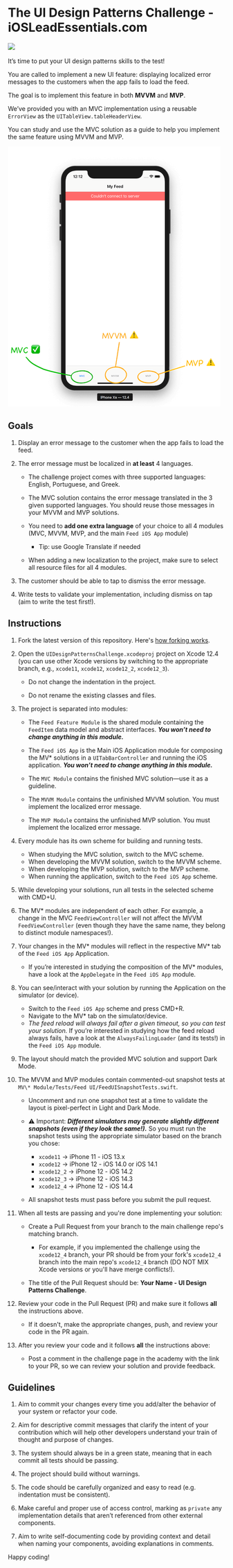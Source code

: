 # The UI Design Patterns Challenge - iOSLeadEssentials.com

![](https://github.com/essentialdevelopercom/ios-lead-essentials-ui-design-patterns-challenge/workflows/CI/badge.svg)

It’s time to put your UI design patterns skills to the test! 

You are called to implement a new UI feature: displaying localized error messages to the customers when the app fails to load the feed.

The goal is to implement this feature in both **MVVM** and **MVP**.

We’ve provided you with an MVC implementation using a reusable `ErrorView` as the `UITableView.tableHeaderView`. 

You can study and use the MVC solution as a guide to help you implement the same feature using MVVM and MVP.

![Feed iOS App UI](feed_ios_app_ui.png)


## Goals

1) Display an error message to the customer when the app fails to load the feed.

2) The error message must be localized in **at least** 4 languages. 

	- The challenge project comes with three supported languages: English, Portuguese, and Greek. 

	- The MVC solution contains the error message translated in the 3 given supported languages. You should reuse those messages in your MVVM and MVP solutions. 

	- You need to **add one extra language** of your choice to all 4 modules (MVC, MVVM, MVP, and the main `Feed iOS App` module)

		- Tip: use Google Translate if needed

	- When adding a new localization to the project, make sure to select all resource files for all 4 modules.

3) The customer should be able to tap to dismiss the error message.

5) Write tests to validate your implementation, including dismiss on tap (aim to write the test first!).


## Instructions

1) Fork the latest version of this repository. Here's <a href="https://guides.github.com/activities/forking" target="_blank">how forking works</a>.

2) Open the `UIDesignPatternsChallenge.xcodeproj` project on Xcode 12.4 (you can use other Xcode versions by switching to the appropriate branch, e.g., `xcode11`, `xcode12`, `xcode12_2`, `xcode12_3`).

	- Do not change the indentation in the project.

	- Do not rename the existing classes and files.

3) The project is separated into modules:

	- The `Feed Feature Module` is the shared module containing the `FeedItem` data model and abstract interfaces. ***You won’t need to change anything in this module.***
	
	- The `Feed iOS App` is the Main iOS Application module for composing the MV\* solutions in a `UITabBarController` and running the iOS application. ***You won’t need to change anything in this module.***

	- The `MVC Module` contains the finished MVC solution—use it as a guideline.
	
	- The `MVVM Module` contains the unfinished MVVM solution. You must implement the localized error message.
	
	- The `MVP Module` contains the unfinished MVP solution. You must implement the localized error message.

4) Every module has its own scheme for building and running tests. 
	- When studying the MVC solution, switch to the MVC scheme. 
	- When developing the MVVM solution, switch to the MVVM scheme. 
	- When developing the MVP solution, switch to the MVP scheme.
	- When running the application, switch to the `Feed iOS App` scheme.

5) While developing your solutions, run all tests in the selected scheme with CMD+U.

6) The MV\* modules are independent of each other. For example, a change in the MVC `FeedViewController` will not affect the MVVM `FeedViewController` (even though they have the same name, they belong to distinct module namespaces!).

7) Your changes in the MV\* modules will reflect in the respective MV\* tab of the `Feed iOS App` Application.
	- If you’re interested in studying the composition of the MV\* modules, have a look at the `AppDelegate` in the `Feed iOS App` module.

8) You can see/interact with your solution by running the Application on the simulator (or device). 
	- Switch to the `Feed iOS App` scheme and press CMD+R.
	- Navigate to the MV\* tab on the simulator/device.
	- *The feed reload will always fail after a given timeout, so you can test your solution.* If you’re interested in studying how the feed reload always fails, have a look at the `AlwaysFailingLoader` (and its tests!) in the `Feed iOS App` module.

9) The layout should match the provided MVC solution and support Dark Mode.

10) The MVVM and MVP modules contain commented-out snapshot tests at `MV\* Module/Tests/Feed UI/FeedUISnapshotTests.swift`.
	
	- Uncomment and run one snapshot test at a time to validate the layout is pixel-perfect in Light and Dark Mode. 

	- ⚠️ Important: ***Different simulators may generate slightly different snapshots (even if they look the same!).*** So you must run the snapshot tests using the appropriate simulator based on the branch you chose:

		- `xcode11` -> iPhone 11 - iOS 13.x
		- `xcode12` -> iPhone 12 - iOS 14.0 or iOS 14.1
		- `xcode12_2` -> iPhone 12 - iOS 14.2
		- `xcode12_3` -> iPhone 12 - iOS 14.3
		- `xcode12_4` -> iPhone 12 - iOS 14.4

	- All snapshot tests must pass before you submit the pull request.

11) When all tests are passing and you're done implementing your solution:

	- Create a Pull Request from your branch to the main challenge repo's matching branch.

		- For example, if you implemented the challenge using the `xcode12_4` branch, your PR should be from your fork's `xcode12_4` branch into the main repo's `xcode12_4` branch (DO NOT MIX Xcode versions or you'll have merge conflicts!).

	- The title of the Pull Request should be: **Your Name - UI Design Patterns Challenge**.

12) Review your code in the Pull Request (PR) and make sure it follows **all** the instructions above. 

	- If it doesn't, make the appropriate changes, push, and review your code in the PR again.

13) After you review your code and it follows **all** the instructions above:
	
	- Post a comment in the challenge page in the academy with the link to your PR, so we can review your solution and provide feedback.


## Guidelines

1) Aim to commit your changes every time you add/alter the behavior of your system or refactor your code.

2) Aim for descriptive commit messages that clarify the intent of your contribution which will help other developers understand your train of thought and purpose of changes.

3) The system should always be in a green state, meaning that in each commit all tests should be passing.

4) The project should build without warnings.

5) The code should be carefully organized and easy to read (e.g. indentation must be consistent).

6) Make careful and proper use of access control, marking as `private` any implementation details that aren’t referenced from other external components.

7) Aim to write self-documenting code by providing context and detail when naming your components, avoiding explanations in comments.

Happy coding!
